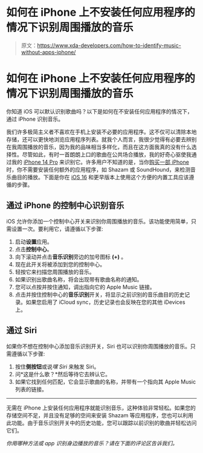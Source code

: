 # 如何在 iPhone 上不安装任何应用程序的情况下识别周围播放的音乐

> 原文：<https://www.xda-developers.com/how-to-identify-music-without-apps-iphone/>

# 如何在 iPhone 上不安装任何应用程序的情况下识别周围播放的音乐

你知道 iOS 可以默认识别歌曲吗？以下是如何在不安装任何应用程序的情况下，通过 iPhone 识别音乐。

我们许多极简主义者不喜欢在手机上安装不必要的应用程序。这不仅可以清除本地存储，还可以更快地浏览应用程序列表。就我个人而言，我很少觉得有必要去辨别在我周围播放的音乐，因为我的品味相当多样化，而且在这方面我真的没有什么选择性。尽管如此，有时一首朗朗上口的歌曲在公共场合播放，我的好奇心驱使我通过我的 [iPhone 14 Pro](https://www.xda-developers.com/apple-iphone-14-pro-review/) 来识别它。许多用户不知道的是，当你[购买一部 iPhone](http://xda-developers.com/best-iphone) 时，你不需要安装任何额外的应用程序，如 Shazam 或 SoundHound，来检测音乐曲目的播放。下面是你在 [iOS 16](https://www.xda-developers.com/ios-16) 和更早版本上使用这个方便的内置工具应该遵循的步骤。

## 通过 iPhone 的控制中心识别音乐

iOS 允许你添加一个控制中心开关来识别你周围播放的音乐。该功能使用简单，只需设置一次。要利用它，请遵循以下步骤:

1.  启动**设置**应用。
2.  点击**控制中心**。
3.  向下滚动并点击**音乐识别**旁边的加号图标 **(+)** 。
4.  现在此开关将被添加到您的控制中心。
5.  轻按它来扫描您周围播放的音乐。
6.  如果识别出歌曲名称，将会出现带有歌曲名称的通知。
7.  您可以点按并按住通知，调出指向它的 Apple Music 链接。
8.  点击并按住控制中心的**音乐识别**开关，将显示之前识别的音乐曲目的历史记录。如果您启用了 iCloud sync，历史记录也会反映在您的其他 iDevices 上。

## 通过 Siri

如果你不想在控制中心添加音乐识别开关，Siri 也可以识别你周围播放的音乐。只需遵循以下步骤:

1.  按住**侧按钮**或说*嘿 Siri* 来触发 Siri。
2.  问*这是什么歌？*然后等待它去辨认它。
3.  如果它找到任何匹配，它会显示歌曲的名称，并带有一个指向其 Apple Music 列表的链接。

* * *

无需在 iPhone 上安装任何应用程序就能识别音乐，这种体验非常轻松。如果您的存储空间不足，并且没有足够的空间来安装 Shazam 等应用程序，您也可以利用此功能。由于音乐识别开关中的历史功能，您可以跟踪以前识别的歌曲并轻松访问它们。

*你用哪种方法或 app 识别身边播放的音乐？请在下面的评论区告诉我们。*